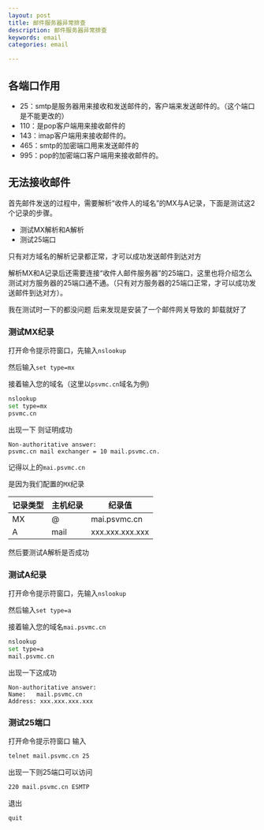 ```yaml
---
layout: post
title: 邮件服务器异常排查
description: 邮件服务器异常排查
keywords: email
categories: email

---
```




## 各端口作用



+ 25：smtp是服务器用来接收和发送邮件的，客户端来发送邮件的。（这个端口是不能更改的）
+ 110：是pop客户端用来接收邮件的
+ 143：imap客户端用来接收邮件的。
+ 465：smtp的加密端口用来发送邮件的
+ 995：pop的加密端口客户端用来接收邮件的。



## 无法接收邮件

首先邮件发送的过程中，需要解析“收件人的域名”的MX与A记录，下面是测试这2个记录的步骤。

+ 测试MX解析和A解析
+ 测试25端口

只有对方域名的解析记录都正常，才可以成功发送邮件到达对方

解析MX和A记录后还需要连接“收件人邮件服务器”的25端口，这里也将介绍怎么测试对方服务器的25端口通不通。（只有对方服务器的25端口正常，才可以成功发送邮件到达对方）。

我在测试时一下的都没问题  后来发现是安装了一个邮件网关导致的 卸载就好了

### 测试MX纪录

打开命令提示符窗口，先输入`nslookup`

然后输入`set type=mx`

接着输入您的域名（这里以`psvmc.cn`域名为例)

```bash
nslookup
set type=mx
psvmc.cn
```

出现一下 则证明成功

```
Non-authoritative answer:
psvmc.cn mail exchanger = 10 mail.psvmc.cn.
```

记得以上的`mai.psvmc.cn`

是因为我们配置的`MX`纪录

| 记录类型 | 主机纪录 | 纪录值          |
| -------- | -------- | --------------- |
| MX       | @        | mai.psvmc.cn    |
| A        | mail     | xxx.xxx.xxx.xxx |

然后要测试A解析是否成功

### 测试A纪录

打开命令提示符窗口，先输入`nslookup`

然后输入`set type=a`

接着输入您的域名`mai.psvmc.cn`

```bash
nslookup
set type=a
mail.psvmc.cn
```

出现一下这成功

```
Non-authoritative answer:
Name:	mail.psvmc.cn
Address: xxx.xxx.xxx.xxx
```

### 测试25端口

打开命令提示符窗口 输入

```bash
telnet mail.psvmc.cn 25
```

出现一下则25端口可以访问

```bash
220 mail.psvmc.cn ESMTP
```

退出

```bash
quit
```



